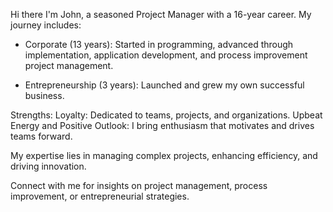 Hi there I'm John, a seasoned Project Manager with a 16-year career. My journey includes:

- Corporate (13 years): Started in programming, advanced through implementation, application development, and process improvement project management.

- Entrepreneurship (3 years): Launched and grew my own successful business.

Strengths:
Loyalty: Dedicated to teams, projects, and organizations.
Upbeat Energy and Positive Outlook: I bring enthusiasm that motivates and drives teams forward.


My expertise lies in managing complex projects, enhancing efficiency, and driving innovation. 

Connect with me for insights on project management, process improvement, or entrepreneurial strategies.

<!--
**John-Scholtz/John-Scholtz** is a ✨ _special_ ✨ repository because its `README.md` (this file) appears on your GitHub profile.

Here are some ideas to get you started:

- 🔭 I’m currently working on ...
- 🌱 I’m currently learning ...
- 👯 I’m looking to collaborate on ...
- 🤔 I’m looking for help with ...
- 💬 Ask me about ...
- 📫 How to reach me: ...
- 😄 Pronouns: ...
- ⚡ Fun fact: ...
-->
